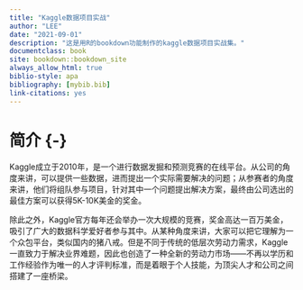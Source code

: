 ```yaml
---
title: "Kaggle数据项目实战"
author: "LEE"
date: "2021-09-01"
description: "这是用R的bookdown功能制作的kaggle数据项目实战集。"
documentclass: book
site: bookdown::bookdown_site
always_allow_html: true
biblio-style: apa
bibliography: [mybib.bib]
link-citations: yes
---
```




# 简介 {-}

Kaggle成立于2010年，是一个进行数据发掘和预测竞赛的在线平台。从公司的角度来讲，可以提供一些数据，进而提出一个实际需要解决的问题；从参赛者的角度来讲，他们将组队参与项目，针对其中一个问题提出解决方案，最终由公司选出的最佳方案可以获得5K-10K美金的奖金。

除此之外，Kaggle官方每年还会举办一次大规模的竞赛，奖金高达一百万美金，吸引了广大的数据科学爱好者参与其中。从某种角度来讲，大家可以把它理解为一个众包平台，类似国内的猪八戒。但是不同于传统的低层次劳动力需求，Kaggle一直致力于解决业界难题，因此也创造了一种全新的劳动力市场——不再以学历和工作经验作为唯一的人才评判标准，而是着眼于个人技能，为顶尖人才和公司之间搭建了一座桥梁。
